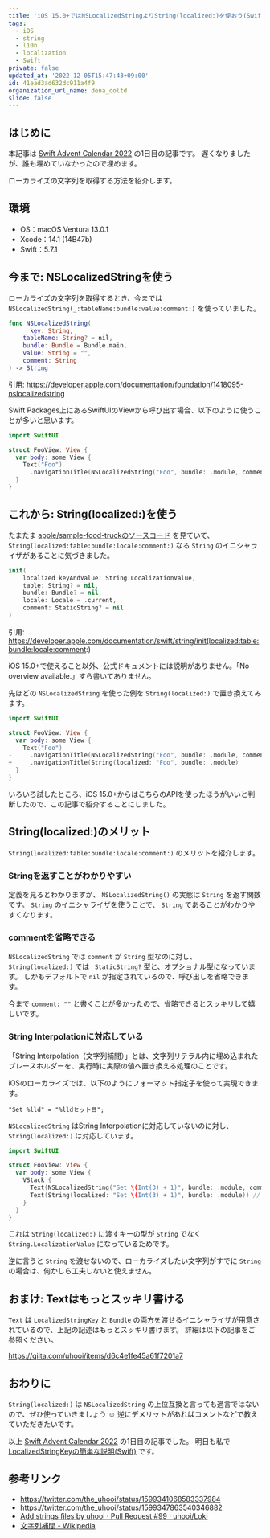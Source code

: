 ```yaml
---
title: 'iOS 15.0+ではNSLocalizedStringよりString(localized:)を使おう(Swift)'
tags:
  - iOS
  - string
  - l10n
  - localization
  - Swift
private: false
updated_at: '2022-12-05T15:47:43+09:00'
id: 41ead3ad632dc911a4f9
organization_url_name: dena_coltd
slide: false
---
```

## はじめに

本記事は [Swift Advent Calendar 2022](https://qiita.com/advent-calendar/2022/swift) の1日目の記事です。
遅くなりましたが、誰も埋めていなかったので埋めます。

ローカライズの文字列を取得する方法を紹介します。

## 環境

- OS：macOS Ventura 13.0.1
- Xcode：14.1 (14B47b)
- Swift：5.7.1

## 今まで: NSLocalizedStringを使う

ローカライズの文字列を取得するとき、今までは `NSLocalizedString(_:tableName:bundle:value:comment:)` を使っていました。

```swift
func NSLocalizedString(
    _ key: String,
    tableName: String? = nil,
    bundle: Bundle = Bundle.main,
    value: String = "",
    comment: String
) -> String
```

引用: https://developer.apple.com/documentation/foundation/1418095-nslocalizedstring

Swift Packages上にあるSwiftUIのViewから呼び出す場合、以下のように使うことが多いと思います。

```swift:FooView.swift
import SwiftUI

struct FooView: View {
  var body: some View {
    Text("Foo")
      .navigationTitle(NSLocalizedString("Foo", bundle: .module, comment: ""))
  }
}
```

## これから: String(localized:)を使う

たまたま [apple/sample-food-truckのソースコード](https://github.com/apple/sample-food-truck/blob/4b63f0841af4e6656e9ad6a0294fdcab4a5f077b/FoodTruckKit/Sources/City/City.swift#L22) を見ていて、 `String(localized:table:bundle:locale:comment:)` なる `String` のイニシャライザがあることに気づきました。

```swift
init(
    localized keyAndValue: String.LocalizationValue,
    table: String? = nil,
    bundle: Bundle? = nil,
    locale: Locale = .current,
    comment: StaticString? = nil
)
```

引用: https://developer.apple.com/documentation/swift/string/init(localized:table:bundle:locale:comment:)

iOS 15.0+で使えること以外、公式ドキュメントには説明がありません。「No overview available.」すら書いてありません。

先ほどの `NSLocalizedString` を使った例を `String(localized:)` で置き換えてみます。

```diff_swift:FooView.swift
import SwiftUI

struct FooView: View {
  var body: some View {
    Text("Foo")
-     .navigationTitle(NSLocalizedString("Foo", bundle: .module, comment: ""))
+     .navigationTitle(String(localized: "Foo", bundle: .module)
  }
}
```

いろいろ試したところ、iOS 15.0+からはこちらのAPIを使ったほうがいいと判断したので、この記事で紹介することにしました。

## String(localized:)のメリット

`String(localized:table:bundle:locale:comment:)` のメリットを紹介します。

### Stringを返すことがわかりやすい

定義を見るとわかりますが、 `NSLocalizedString()` の実態は `String` を返す関数です。
`String` のイニシャライザを使うことで、 `String` であることがわかりやすくなります。

### commentを省略できる

`NSLocalizedString` では `comment` が `String` 型なのに対し、 `String(localized:)` では ` StaticString?` 型と、オプショナル型になっています。
しかもデフォルトで `nil` が指定されているので、呼び出しを省略できます。

今まで `comment: ""` と書くことが多かったので、省略できるとスッキリして嬉しいです。

### String Interpolationに対応している

「String Interpolation（文字列補間）」とは、文字列リテラル内に埋め込まれたプレースホルダーを、実行時に実際の値へ置き換える処理のことです。

iOSのローカライズでは、以下のようにフォーマット指定子を使って実現できます。

```:Localizable.strings
"Set %lld" = "%lldセット目";
```

`NSLocalizedString` はString Interpolationに対応していないのに対し、 `String(localized:)` は対応しています。

```swift:FooView.swift
import SwiftUI

struct FooView: View {
  var body: some View {
    VStack {
      Text(NSLocalizedString("Set \(Int(3) + 1)", bundle: .module, comment: "")) // "Set 4"
      Text(String(localized: "Set \(Int(3) + 1)", bundle: .module)) // "4セット目"
    }
  }
}
```

これは `String(localized:)` に渡すキーの型が `String` でなく `String.LocalizationValue` になっているためです。

逆に言うと `String` を渡せないので、ローカライズしたい文字列がすでに `String` の場合は、何かしら工夫しないと使えません。

## おまけ: Textはもっとスッキリ書ける

`Text` は `LocalizedStringKey` と `Bundle` の両方を渡せるイニシャライザが用意されているので、上記の記述はもっとスッキリ書けます。
詳細は以下の記事をご参照ください。

https://qiita.com/uhooi/items/d6c4e1fe45a61f7201a7

## おわりに

`String(localized:)` は `NSLocalizedString` の上位互換と言っても過言ではないので、ぜひ使っていきましょう :relaxed:
逆にデメリットがあればコメントなどで教えていただきたいです。

以上 [Swift Advent Calendar 2022](https://qiita.com/advent-calendar/2022/swift) の1日目の記事でした。
明日も私で [LocalizedStringKeyの簡単な説明(Swift)](https://qiita.com/uhooi/items/d6c4e1fe45a61f7201a7) です。

## 参考リンク

- https://twitter.com/the_uhooi/status/1599341068583337984
- https://twitter.com/the_uhooi/status/1599347863540346882
- [Add strings files by uhooi · Pull Request #99 · uhooi/Loki](https://github.com/uhooi/Loki/pull/99)
- [文字列補間 - Wikipedia](https://ja.wikipedia.org/wiki/文字列補間)
